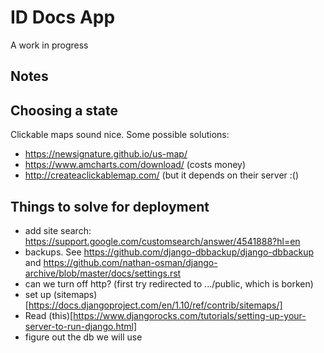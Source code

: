 
# ID Docs App

A work in progress

## Notes

## Choosing a state

Clickable maps sound nice.  Some possible solutions:

* https://newsignature.github.io/us-map/
* https://www.amcharts.com/download/ (costs money)
* http://createaclickablemap.com/ (but it depends on their server :()

## Things to solve for deployment


* add site search: https://support.google.com/customsearch/answer/4541888?hl=en
* backups.  See https://github.com/django-dbbackup/django-dbbackup and https://github.com/nathan-osman/django-archive/blob/master/docs/settings.rst
* can we turn off http? (first try redirected to .../public, which is borken)
* set up (sitemaps)[https://docs.djangoproject.com/en/1.10/ref/contrib/sitemaps/]
* Read (this)[https://www.djangorocks.com/tutorials/setting-up-your-server-to-run-django.html]
* figure out the db we will use
